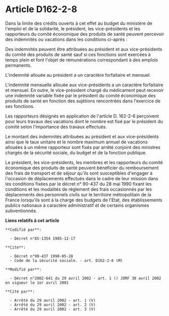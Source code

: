 # Article D162-2-8

Dans la limite des crédits ouverts à cet effet au budget du ministère de l'emploi et de la solidarité, le président, les
vice-présidents et les rapporteurs du comité économique des produits de santé peuvent percevoir des indemnités ou vacations
dans les conditions ci-après :

Des indemnités peuvent être attribuées au président et aux vice-présidents du comité des produits de santé sauf si ces
fonctions sont exercées à temps plein et font l'objet de rémunérations correspondant à des emplois permanents.

L'indemnité allouée au président a un caractère forfaitaire et mensuel.

L'indemnité mensuelle allouée aux vice-présidents a un caractère forfaitaire et mensuel. En outre, le vice-président chargé
du médicament peut recevoir une indemnité variable fixée par le président du comité économique des produits de santé en
fonction des sujétions rencontrées dans l'exercice de ses fonctions.

Les rapporteurs désignés en application de l'article D. 162-2-6 perçoivent pour leurs travaux des vacations dont le nombre
est fixé par le président du comité selon l'importance des travaux effectués.

Le montant des indemnités attribuées au président et aux vice-présidents ainsi que le taux unitaire et le nombre maximum
annuel de vacations allouées à un même rapporteur sont fixés par arrêté conjoint des ministres chargés de la sécurité
sociale, du budget et de la fonction publique.

Le président, les vice-présidents, les membres et les rapporteurs du comité économique des produits de santé peuvent
bénéficier du remboursement des frais de transport et de séjour qu'ils sont susceptibles d'engager à l'occasion de
déplacements effectués dans le cadre de leur mission dans les conditions fixées par le décret n° 90-437 du 28 mai 1990 fixant
les conditions et les modalités de règlement des frais occasionnés par les déplacements des personnels civils sur le
territoire métropolitain de la France lorsqu'ils sont à la charge des budgets de l'Etat, des établissements publics nationaux
à caractère administratif et de certains organismes subventionnés.

**Liens relatifs à cet article**

	**Codifié par**:

	  - Décret n°85-1354 1985-12-17

	**Cite**:

	  - Décret n°90-437 1990-05-28
	  - Code de la sécurité sociale. - art. D162-2-6 (M)

	**Modifié par**:

	  - Décret n°2002-641 du 29 avril 2002 - art. 1 () JORF 30 avril 2002 en vigueur le 1er avril 2001

	**Cité par**:

	  - Arrêté du 29 avril 2002 - art. 1 (V)
	  - Arrêté du 29 avril 2002 - art. 2 (V)
	  - Arrêté du 29 avril 2002 - art. 3 (V)
